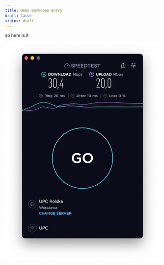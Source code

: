 ```yaml
---
title: Demo markdown entry
draft: false
status: draft
---
```

so here is it

![](/public/img/inline_uploads/Screenshot%202023-01-07%20at%2021.51.30.png)